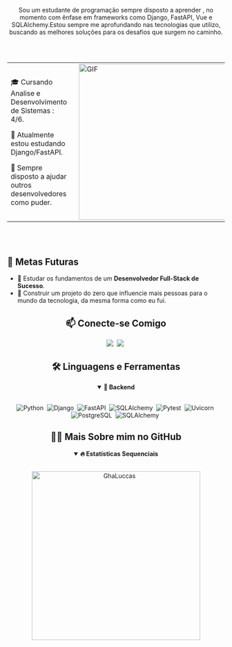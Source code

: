 <p align="center">
Sou um estudante de programação sempre disposto a aprender , no momento com ênfase em frameworks como Django, FastAPI, Vue e SQLAlchemy.Estou sempre me aprofundando nas tecnologias que utilizo, buscando as melhores soluções para os desafios que surgem no caminho.
</p>


##

<br>
<div style="display: flex; justify-content: center; width: 100%;">
  <table style="border: 0px; width: auto;">
    <tr style="border: 0px;">
      <td style="border: 0px; padding-right: 20px;">
        <p>🎓 Cursando Analise e Desenvolvimento de Sistemas : 4/6.</p>
        <p>🔭 Atualmente estou estudando Django/FastAPI.</p>
        <p>🚀 Sempre disposto a ajudar outros desenvolvedores como puder.</p>
      </td>
      <td style="border: 0px;">
        <img alt="GIF" src="https://user-images.githubusercontent.com/90595158/224520261-cac35362-4a70-4108-85c8-260ac8e0b0bd.svg#gh-dark-mode-only" width="360px"/>
      </td>
    </tr>
  </table>
</div>
<br>
<br>


## 🎯 Metas Futuras

- 🧠 Estudar os fundamentos de um **Desenvolvedor Full-Stack de Sucesso**.
- 🤖 Construir um projeto do zero que influencie mais pessoas para o mundo da tecnologia, da mesma forma como eu fui.

<h2 align="center">📫 Conecte-se Comigo</h2>

<div align = "center">

<a href="www.linkedin.com/in/gabriel-costa-lucas" target="_blank"><img src="https://img.shields.io/badge/-LinkedIn-%230077B5?style=for-the-badge&logo=linkedin&logoColor=white"></a>&nbsp;
<a href="mailto:gabriel.costa.lucas.gabrielcostalu5@gmail.com" target="_blank"><img src="https://img.shields.io/badge/-gmail-red?style=for-the-badge&logo=Gmail&logoColor=white"></a>&nbsp;

</div>

<div align = "center">

<h2 align="center">🛠️ Linguagens e Ferramentas</h2>

<details open>
<summary><b>🧰 Backend</b></summary>
<br>

![Python](https://img.shields.io/badge/python-3776AB?style=for-the-badge&logo=python&logoColor=white)&nbsp;
![Django](https://img.shields.io/badge/django-092E20?style=for-the-badge&logo=django&logoColor=white)&nbsp;
![FastAPI](https://img.shields.io/badge/FastAPI-009688?style=for-the-badge&logo=fastapi&logoColor=white)&nbsp;
![SQLAlchemy](https://img.shields.io/badge/SQLAlchemy-4B8BBE?style=for-the-badge&logo=SQLAlchemy&logoColor=white)&nbsp;
![Pytest](https://img.shields.io/badge/pytest-0A9E1F?style=for-the-badge&logo=pytest&logoColor=white)&nbsp;
![Uvicorn](https://img.shields.io/badge/Uvicorn-3E5A7A?style=for-the-badge&logo=uvicorn&logoColor=white)&nbsp;
![PostgreSQL](https://img.shields.io/badge/PostgreSQL-336791?style=for-the-badge&logo=postgresql&logoColor=white)&nbsp;
![SQLAlchemy](https://img.shields.io/badge/SQLAlchemy-4B8BBE?style=for-the-badge&logo=SQLAlchemy&logoColor=white)&nbsp;
</details>

<h2 align="center">👨‍💻 Mais Sobre mim no GitHub</h2>

<details open>
<summary><b>🔥 Estatísticas Sequenciais</b></summary>
<br>
<p align="center">
<img src="http://github-readme-streak-stats.herokuapp.com?user=GhaLuccas&theme=radical&hide_border=true" alt="GhaLuccas" width="390"/>
</p>
</details>

</p>
</details>

<!--<details open>
<summary><b>⚡ Status Públicos do Github</b></summary>
<br>
<p align="center">
<img height="180em" src="https://github-readme-stats.vercel.app/api?username=GhaLuccas&show_icons=true&theme=radical"/>
<img height="180em" src="https://github-readme-stats.vercel.app/api/top-langs/?username=GhaLuccas&layout=compact&langs_count=8&theme=radical"/>
<img src="https://github-readme-stats.vercel.app/api/wakatime?username=GhaLuccas&theme=radical"/>
</p>
</details>

<div align="center">
  <img align="center" alt="Contador de visitas de GhaLuccas" src="https://profile-counter.glitch.me/GhaLuccas/count.svg" />
</div>-->
